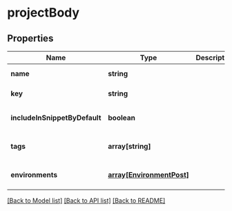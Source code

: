 # projectBody

## Properties
Name | Type | Description | Notes
------------ | ------------- | ------------- | -------------
**name** | **string** |  | [default to null]
**key** | **string** |  | [default to null]
**includeInSnippetByDefault** | **boolean** |  | [optional] [default to null]
**tags** | **array[string]** |  | [optional] [default to null]
**environments** | [**array[EnvironmentPost]**](EnvironmentPost.md) |  | [optional] [default to null]

[[Back to Model list]](../README.md#documentation-for-models) [[Back to API list]](../README.md#documentation-for-api-endpoints) [[Back to README]](../README.md)


